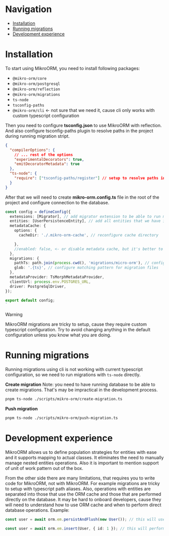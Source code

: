 # Navigation

- [Installation](#installation)
- [Running migrations](#running-migrations)
- [Development experience](#development-experience)

# Installation

To start using MikroORM, you need to install following packages:

- `@mikro-orm/core`
- `@mikro-orm/postgresql`
- `@mikro-orm/reflection`
- `@mikro-orm/migrations`
- `ts-node`
- `tsconfig-paths`
- `@mikro-orm/cli` <- not sure that we need it, cause cli only works with custom typescript configuration

Then you need to configure **tsconfig.json** to use MikroORM with reflection.
And also configure tsconfig-paths plugin to resolve paths in the project during running migration stript.

```json
{
  "compilerOptions": {
    // ... rest of the options
    "experimentalDecorators": true,
    "emitDecoratorMetadata": true
  },
  "ts-node": {
    "require": ["tsconfig-paths/register"] // setup to resolve paths in the project
  }
}
```

After that we will need to create **mikro-orm.config.ts** file in the root of the project and configure connection to the database.

```typescript
const config = defineConfig({
  extensions: [Migrator], // add migrator extension to be able to run migrations
  entities: [UserPersistenceEntity], // add all entities that we have in the project
  metadataCache: {
    options: {
      cacheDir: './.mikro-orm-cache', // reconfigure cache directory

    },
    //enabled: false, <- or disable metadata cache, but it's better to keep it enabled for performance reasons
  },
  migrations: {
    pathTs: path.join(process.cwd(), 'migrations/micro-orm'), // configure path to the migrations
    glob: '.{ts}', // configure matching pattern for migration files
  },
  metadataProvider: TsMorphMetadataProvider,
  clientUrl: process.env.POSTGRES_URL,
  driver: PostgreSqlDriver,
});

export default config;
`
```

> [!WARNING]
> MikroORM migrations are tricky to setup, cause they require custom typescript configuration.
> Try to avoid changing anything in the default configuration unless you know what you are doing.

# Running migrations

Running migrations using cli is not working with current typescript configuration, so we need to run migrations with `ts-node` directly.

**Create migration**
Note: you need to have running database to be able to create migrations. That's may be impractical in the development process.

```bash
pnpm ts-node ./scripts/mikro-orm/create-migration.ts
```

**Push migration**

```bash
pnpm ts-node ./scripts/mikro-orm/push-migration.ts
```

# Development experience

MikroORM allows us to define population strategies for entities with ease and it supports mapping to actual classes.
It eliminates the need to manually manage nested entities operations. Also it is important to mention support of unit of work pattern out of the box.

From the other side there are many limitations, that requires you to write code for MikroORM, not with MikroORM. For example migrations are tricky to setup with typescript path aliases.
Also, operations with entities are separated into those that use the ORM cache and those that are performed directly on the database.
It may be hard to onboard developers, cause they will need to understand how to use ORM cache and when to perform direct database operations.
Example:

```typescript
const user = await orm.em.persistAndFlush(new User()); // this will use ORM cache
```

```typescript
const user = await orm.em.insert(User, { id: 1 }); // this will perform direct database operation
```
